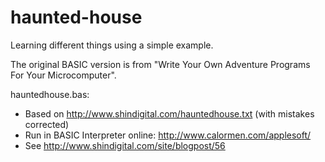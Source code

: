 haunted-house
=============

Learning different things using a simple example.

The original BASIC version is from "Write Your Own Adventure Programs For Your Microcomputer".

hauntedhouse.bas:
* Based on http://www.shindigital.com/hauntedhouse.txt (with mistakes corrected)
* Run in BASIC Interpreter online: http://www.calormen.com/applesoft/
* See http://www.shindigital.com/site/blogpost/56
